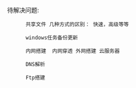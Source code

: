 待解决问题: 

          共享文件 几种方式的区别： 快速，高级等等
          
          windows任务备份更新
          
          内网搭建  内网穿透 外网搭建 云服务器
          
          DNS解析
          
          Ftp搭建
